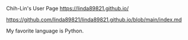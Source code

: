 Chih-Lin's User Page https://linda89821.github.io/

https://github.com/linda89821/linda89821.github.io/blob/main/index.md

My favorite language is Python.
